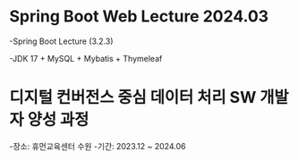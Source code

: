 # Spring Boot Web Lecture 2024.03
-Spring Boot Lecture (3.2.3)

-JDK 17 + MySQL + Mybatis + Thymeleaf


# 디지털 컨버전스 중심 데이터 처리 SW 개발자 양성 과정
-장소: 휴먼교육센터 수원
-기간: 2023.12 ~ 2024.06
